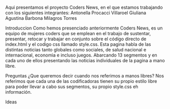 Aqui presentamos el proyecto Coders News, en el que estamos trabajando con los siguientes integrantes:
Antonella Procacci
Villaroel Giuliana
Agustina Barbona
Milagros Torres

Introduccion
Como hemos presenciado anteriormente Coders News, es un equipo de mujeres coders que se emplean en el trabajo de sustentar, presentar, retocar y trabajar en conjunto sobre el código directo de index.html y el codigo css llamado style.css. 
Esta pagina habla de las distintas noticias tanto globales como sociales, de salud nacional e internacional, economìa e incluso juegos. Abarcando 13 segmentos y en cada uno de ellos presentando las noticias individuales de la pagina a mano libre. 

Preguntas
¿Que queremos decir cuando nos referimos a manos libres?
Nos referimos que cada una de las codificadoras tienen su propio estilo libre para poder llevar a cabo sus segmentos, su propio style.css eh información. 

Ideas
